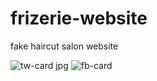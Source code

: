 # frizerie-website
fake haircut salon website


![tw-card jpg](https://user-images.githubusercontent.com/72707691/123536111-ff815480-d730-11eb-95c1-36d1ae7987ae.png)
![fb-card](https://user-images.githubusercontent.com/72707691/123536115-0314db80-d731-11eb-8144-1e00a51bd05d.jpg)
